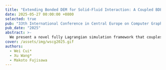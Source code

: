 ```yaml
---
title: "Extending Bonded DEM for Solid-Fluid Interaction: A Coupled BDEM-SPH Simulation Framework"
date: 2025-05-27 00:00:00 +0800
selected: true
pub: "33th International Conference in Central Europe on Computer Graphics, Visualization and Computer Vision (WSCG)"
pub_date: "2025"
abstract: >-
  We present a novel fully Lagrangian simulation framework that couples Bonded Discrete Element Method (BDEM) with Smoothed Particle Hydrodynamics (SPH) to simulate the complex interactions between elastic solids and fluids. While particle-based methods have shown success in fluid-solid interaction simulations, most existing approaches focus on rigid or granular materials. Our framework extends this capability to elastic solids that can undergo deformations, fracture, and topological changes. The BDEM component represents solids as particles connected by elastic bonds that can stretch, bend, shear, twist and break, while SPH handles fluid dynamics with free surface flows. 
cover: /assets/img/wscg2025.gif
authors:
  - Wei Cui*
  - Xu Wang*
  - Makoto Fujisawa
---
```

